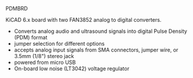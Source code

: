 PDMBRD 

KiCAD 6.x board with two FAN3852 analog to digital converters.  

* Converts analog audio and ultrasound signals into digital Pulse Density (PDM) format
* jumper selection for different options
* accepts analog input signals from SMA connectors, jumper wire, or 3.5mm (1/8") stereo jack
* powered from micro USB 
* On-board low noise (LT3042) voltage regulator
